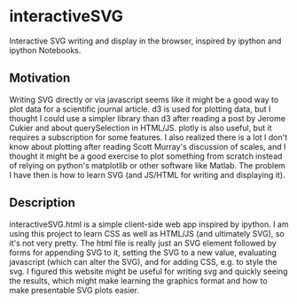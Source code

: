 # interactiveSVG
Interactive SVG writing and display in the browser, inspired by ipython and ipython Notebooks.

<h2>Motivation</h2>
<p>
Writing SVG directly or via javascript seems like it might be a good way to plot data for a scientific journal article. d3 is used for plotting data, but I thought I could use a simpler library than d3 after reading a post by Jerome Cukier and about querySelection in HTML/JS. plotly is also useful, but it requires a subscription for some features. I also realized there is a lot I don't know about plotting after reading Scott Murray's discussion of scales, and I thought it might be a good exercise to plot something from scratch instead of relying on python's matplotlib or other software like Matlab. The problem I have then is how to learn SVG (and JS/HTML for writing and displaying it).</p>

<h2>Description</h2>
<p>interactiveSVG.html is a simple client-side web app inspired by ipython. I am using this project to learn CSS as well as HTML/JS (and ultimately SVG), so it's not very pretty. The html file is really just an SVG element followed by forms for appending SVG to it, setting the SVG to a new value, evaluating javascript (which can alter the SVG), and for adding CSS, e.g. to style the svg. I figured this website might be useful for writing svg and quickly seeing the results, which might make learning the graphics format and how to make presentable SVG plots easier. </p>
